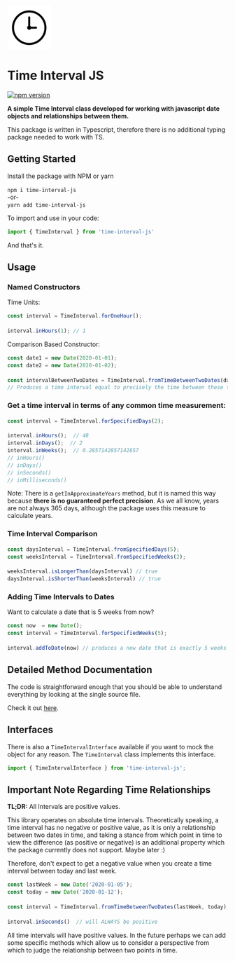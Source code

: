 <img src="/assets/clock.png" width=100/>

# Time Interval JS
[![npm version](https://badge.fury.io/js/time-interval-js.svg)](https://badge.fury.io/js/time-interval-js) 

**A simple Time Interval class developed for working with javascript date objects and relationships between them.**

This package is written in Typescript, therefore there is no additional typing package needed to work with TS.

## Getting Started

Install the package with NPM or yarn 
   
`npm i time-interval-js`   
-or-  
`yarn add time-interval-js` 

To import and use in your code:
```js
import { TimeInterval } from 'time-interval-js'
```

And that's it.

## Usage

### Named Constructors  
Time Units:
```js
const interval = TimeInterval.forOneHour();

interval.inHours(1); // 1
```
Comparison Based Constructor:
```js
const date1 = new Date(2020-01-01);
const date2 = new Date(2020-01-02);

const intervalBetweenTwoDates = TimeInterval.fromTimeBetweenTwoDates(date1, date2);
// Produces a time interval equal to precisely the time between these two dates.

```

### Get a time interval in terms of any common time measurement:
```js
const interval = TimeInterval.forSpecifiedDays(2);

interval.inHours();  // 48
interval.inDays();  // 2
interval.inWeeks();  // 0.2857142857142857
// inHours()
// inDays()
// inSeconds()
// inMilliseconds()
```
Note: There is a `getInApproximateYears` method, but it is named this way because **there is no guaranteed perfect precision**. As we all know, years are not always 365 days, although the package uses this measure to calculate years.


### Time Interval Comparison
```js
const daysInterval = TimeInterval.fromSpecifiedDays(5);
const weeksInterval = TimeInterval.fromSpecifiedWeeks(2);

weeksInterval.isLongerThan(daysInterval) // true
daysInterval.isShorterThan(weeksInterval) // true
```

### Adding Time Intervals to Dates  
Want to calculate a date that is 5 weeks from now?
```js
const now  = new Date();
const interval = TimeInterval.forSpecifiedWeeks(5);

interval.addToDate(now) // produces a new date that is exactly 5 weeks from the provided date.
```
## Detailed Method Documentation
The code is straightforward enough that you should be able to understand everything by looking at the single source file.

Check it out [here](/src/TimeInterval.ts). 

## Interfaces
There is also a `TimeIntervalInterface` available if you want to mock the object for any reason. The `TimeInterval` class implements this interface.
```js
import { TimeIntervalInterface } from 'time-interval-js';
```

## Important Note Regarding Time Relationships
**TL;DR:** All Intervals are positive values.

  
This library operates on absolute time intervals. Theoretically speaking, a time interval has no negative or positive value, as it is only a relationship between two dates in time, and taking a stance from which point in time to view the difference (as positive or negative) is an additional property which the package currently does not support. Maybe later :) 

Therefore, don't expect to get a negative value when you create a time interval between today and last week. 

```js
const lastWeek = new Date('2020-01-05');
const today = new Date('2020-01-12');

const interval = TimeInterval.fromTimeBetweenTwoDates(lastWeek, today);

interval.inSeconds()  // will ALWAYS be positive
```

All time intervals will have positive values. In the future perhaps we can add some specific methods
which allow us to consider a perspective from which to judge the relationship between two points in time.
